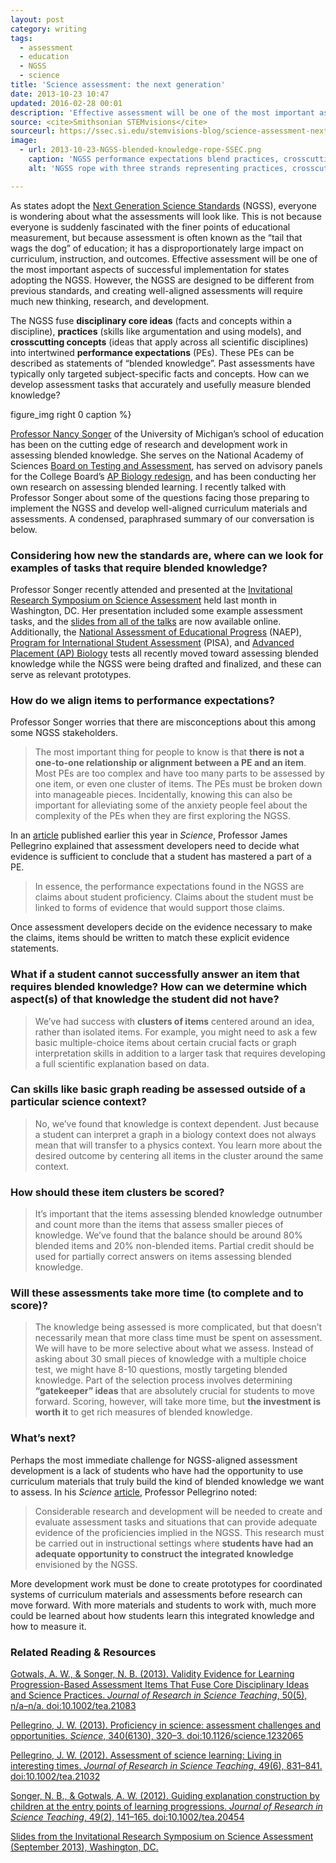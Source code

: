 ```yaml
---
layout: post
category: writing
tags:
  - assessment
  - education
  - NGSS
  - science
title: 'Science assessment: the next generation'
date: 2013-10-23 10:47
updated: 2016-02-28 00:01
description: 'Effective assessment will be one of the most important aspects of successful implementation for states adopting the NGSS. How can we develop assessment tasks that accurately measure blended knowledge?'
source: <cite>Smithsonian STEMvisions</cite>
sourceurl: https://ssec.si.edu/stemvisions-blog/science-assessment-next-generation
image:
  - url: 2013-10-23-NGSS-blended-knowledge-rope-SSEC.png
    caption: 'NGSS performance expectations blend practices, crosscutting concepts, and core ideas. Image by the Smithsonian Science Education Center (SSEC).'
    alt: 'NGSS rope with three strands representing practices, crosscutting concepts, and core ideas'

---
```


As states adopt the [Next Generation Science Standards](http://www.nextgenscience.org/next-generation-science-standards) (NGSS), everyone is wondering about what the assessments will look like. This is not because everyone is suddenly fascinated with the finer points of educational measurement, but because assessment is often known as the “tail that wags the dog” of education; it has a disproportionately large impact on curriculum, instruction, and outcomes. Effective assessment will be one of the most important aspects of successful implementation for states adopting the NGSS. However, the NGSS are designed to be different from previous standards, and creating well-aligned assessments will require much new thinking, research, and development.

The NGSS fuse **disciplinary core ideas** (facts and concepts within a discipline), **practices** (skills like argumentation and using models), and **crosscutting concepts** (ideas that apply across all scientific disciplines) into intertwined **performance expectations** (PEs). These PEs can be described as statements of “blended knowledge”. Past assessments have typically only targeted subject-specific facts and concepts. How can we develop assessment tasks that accurately and usefully measure blended knowledge?

figure_img right 0 caption %}

[Professor Nancy Songer](http://sitemaker.umich.edu/songer/home) of the University of Michigan’s school of education has been on the cutting edge of research and development work in assessing blended knowledge. She serves on the National Academy of Sciences [Board on Testing and Assessment](http://sites.nationalacademies.org/DBASSE/BOTA/index.htm), has served on advisory panels for the College Board’s [AP Biology redesign](http://www.nytimes.com/2011/01/09/education/edlife/09ap-t.html?pagewanted=all&_r=1&), and has been conducting her own research on assessing blended learning. I recently talked with Professor Songer about some of the questions facing those preparing to implement the NGSS and develop well-aligned curriculum materials and assessments. A condensed, paraphrased summary of our conversation is below.

### Considering how new the standards are, where can we look for examples of tasks that require blended knowledge?

Professor Songer recently attended and presented at the [Invitational Research Symposium on Science Assessment](http://www.k12center.org/events/research_meetings/science_assessment.html) held last month in Washington, DC. Her presentation included some example assessment tasks, and the [slides from all of the talks](http://www.k12center.org/events/research_meetings/science_assessment.html) are now available online. Additionally, the [National Assessment of Educational Progress](http://www.naepnet.org/imis15_prod/NAEPPub/Home/NAEPPub/Home.aspx) (NAEP), [Program for International Student Assessment](http://www.oecd.org/pisa/) (PISA), and [Advanced Placement (AP) Biology](http://apcentral.collegeboard.com/apc/public/courses/teachers_corner/2117.html) tests all recently moved toward assessing blended knowledge while the NGSS were being drafted and finalized, and these can serve as relevant prototypes.  

### How do we align items to performance expectations?

Professor Songer worries that there are misconceptions about this among some NGSS stakeholders.

> The most important thing for people to know is that **there is not a one-to-one relationship or alignment between a PE and an item**. Most PEs are too complex and have too many parts to be assessed by one item, or even one cluster of items. The PEs must be broken down into manageable pieces. Incidentally, knowing this can also be important for alleviating some of the anxiety people feel about the complexity of the PEs when they are first exploring the NGSS.   

In an [article](http://www.sciencemag.org/content/340/6130/320.abstract) published earlier this year in <cite>Science</cite>, Professor James Pellegrino explained that assessment developers need to decide what evidence is sufficient to conclude that a student has mastered a part of a PE.

> In essence, the performance expectations found in the NGSS are claims about student proficiency. Claims about the student must be linked to forms of evidence that would support those claims.

Once assessment developers decide on the evidence necessary to make the claims, items should be written to match these explicit evidence statements.

### What if a student cannot successfully answer an item that requires blended knowledge? How can we determine which aspect(s) of that knowledge the student did not have?

> We’ve had success with **clusters of items** centered around an idea, rather than isolated items. For example, you might need to ask a few basic multiple-choice items about certain crucial facts or graph interpretation skills in addition to a larger task that requires developing a full scientific explanation based on data.

### Can skills like basic graph reading be assessed outside of a particular science context?

> No, we’ve found that knowledge is context dependent. Just because a student can interpret a graph in a biology context does not always mean that will transfer to a physics context. You learn more about the desired outcome by centering all items in the cluster around the same context.  

### How should these item clusters be scored?

> It’s important that the items assessing blended knowledge outnumber and count more than the items that assess smaller pieces of knowledge. We’ve found that the balance should be around 80% blended items and 20% non-blended items. Partial credit should be used for partially correct answers on items assessing blended knowledge.   

### Will these assessments take more time (to complete and to score)?

> The knowledge being assessed is more complicated, but that doesn’t necessarily mean that more class time must be spent on assessment. We will have to be more selective about what we assess. Instead of asking about 30 small pieces of knowledge with a multiple choice test, we might have 8-10 questions, mostly targeting blended knowledge. Part of the selection process involves determining **“gatekeeper” ideas** that are absolutely crucial for students to move forward. Scoring, however, will take more time, but **the investment is worth it** to get rich measures of blended knowledge.

### What’s next?

Perhaps the most immediate challenge for NGSS-aligned assessment development is a lack of students who have had the opportunity to use curriculum materials that truly build the kind of blended knowledge we want to assess. In his <cite>Science</cite> [article](http://www.sciencemag.org/content/340/6130/320.abstract), Professor Pellegrino noted:

>Considerable research and development will be needed to create and evaluate assessment tasks and situations that can provide adequate evidence of the proficiencies implied in the NGSS. This research must be carried out in instructional settings where **students have had an adequate opportunity to construct the integrated knowledge** envisioned by the NGSS.

More development work must be done to create prototypes for coordinated systems of curriculum materials and assessments before research can move forward. With more materials and students to work with, much more could be learned about how students learn this integrated knowledge and how to measure it.

### Related Reading & Resources

[Gotwals, A. W., & Songer, N. B. (2013). Validity Evidence for Learning Progression-Based Assessment Items That Fuse Core Disciplinary Ideas and Science Practices. <cite>Journal of Research in Science Teaching</cite>, 50(5), n/a–n/a. doi:10.1002/tea.21083](http://onlinelibrary.wiley.com/doi/10.1002/tea.21083/abstract)

[Pellegrino, J. W. (2013). Proficiency in science: assessment challenges and opportunities. <cite>Science</cite>, 340(6130), 320–3. doi:10.1126/science.1232065](http://www.sciencemag.org/content/340/6130/320.abstract)

[Pellegrino, J. W. (2012). Assessment of science learning: Living in interesting times. <cite>Journal of Research in Science Teaching</cite>, 49(6), 831–841. doi:10.1002/tea.21032](http://onlinelibrary.wiley.com/doi/10.1002/tea.21032/abstract)

[Songer, N. B., & Gotwals, A. W. (2012). Guiding explanation construction by children at the entry points of learning progressions. <cite>Journal of Research in Science Teaching</cite>, 49(2), 141–165. doi:10.1002/tea.20454](http://onlinelibrary.wiley.com/doi/10.1002/tea.20454/abstract)

[Slides from the Invitational Research Symposium on Science Assessment (September 2013), Washington, DC.](http://www.k12center.org/events/research_meetings/science_assessment.html)
